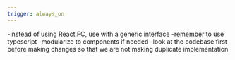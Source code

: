 ```yaml
---
trigger: always_on
---
```


-instead of using React.FC, use with a generic interface
-remember to use typescript
-modularize to components if needed
-look at the codebase first before making changes so that we are not making duplicate implementation